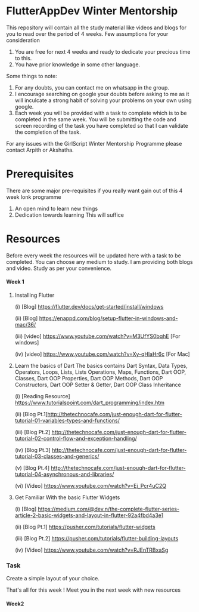 # FlutterAppDev Winter Mentorship
This repository will contain all the study material like videos and blogs for you to read over the period of 4 weeks. Few assumptions for your consideration
1. You are free for next 4 weeks and ready to dedicate your precious time to this.
2. You have prior knowledge in some other language.

Some things to note:
1. For any doubts, you can contact me on whatsapp in the group.
2. I encourage searching on google your doubts before asking to me as it will inculcate a strong habit of solving your problems on your own using google.
3. Each week you will be provided with a task to complete which is to be completed in the same week. You will be submitting the code and screen recording of the task you have completed so that I can validate the completion of the task.

For any issues with the GirlScript Winter Mentorship Programme please contact Arpith or Akshatha.

# Prerequisites 
There are some major pre-requisites if you really want gain out of this 4 week lonk programme
1. An open mind to learn new things
2. Dedication towards learning
This will suffice 

# Resources 
Before every week the resources will be updated here with a task to be completed. You can choose any medium to study. I am providing both blogs and video. Study as per your convenience.
#### Week 1
1. Installing Flutter 
 
   (i) [Blog] https://flutter.dev/docs/get-started/install/windows 
 
   (ii) [Blog] https://enappd.com/blog/setup-flutter-in-windows-and-mac/36/
 
   (iii) [video] https://www.youtube.com/watch?v=M3UfYS0bqhE [For windows]
 
   (iv) [video] https://www.youtube.com/watch?v=Xy-qHlaHr6c [For Mac]

2. Learn the basics of Dart
The basics contains
Dart Syntax, Data Types, Operators, Loops, Lists, Lists Operations, Maps, Functions, Dart OOP, Classes, Dart OOP Properties, Dart OOP Methods, Dart OOP Constructors, Dart OOP Setter & Getter, Dart OOP Class Inheritance
 
   (i) [Reading Resource] https://www.tutorialspoint.com/dart_programming/index.htm
 
   (ii) [Blog Pt.1]http://thetechnocafe.com/just-enough-dart-for-flutter-tutorial-01-variables-types-and-functions/
 
   (iii) [Blog Pt.2] http://thetechnocafe.com/just-enough-dart-for-flutter-tutorial-02-control-flow-and-exception-handling/
 
   (iv) [Blog Pt.3] http://thetechnocafe.com/just-enough-dart-for-flutter-tutorial-03-classes-and-generics/
 
   (v) [Blog Pt.4] http://thetechnocafe.com/just-enough-dart-for-flutter-tutorial-04-asynchronous-and-libraries/
 
   (vi) [Video] https://www.youtube.com/watch?v=Ej_Pcr4uC2Q

3. Get Familiar With the basic Flutter Widgets
 
   (i) [Blog] https://medium.com/@dev.n/the-complete-flutter-series-article-2-basic-widgets-and-layout-in-flutter-92a4fbd4a3e1
 
   (ii) [Blog Pt.1] https://pusher.com/tutorials/flutter-widgets
 
   (iii) [Blog Pt.2] https://pusher.com/tutorials/flutter-building-layouts
 
   (iv) [Video] https://www.youtube.com/watch?v=RJEnTRBxaSg

### Task
Create a simple layout of your choice.

That's all for this week ! Meet you in the next week with new resources

#### Week2

